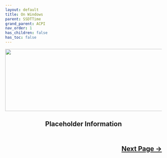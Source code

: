 ```yaml
---
layout: default
title: On Windows
parent: SSDTTime
grand_parent: ACPI
nav_order: 1
has_children: false
has_toc: false
---
```


<style>
  .next-button-container {
      text-align: right;
    }

  .next-button {
      top: 0px;
      bottom: 0px;
      left: 0px;
      right: 0px;
  }
</style>

<p align="center">
  <img width="650" height="200" src="../../../../../assets/Header-UsingWindows.png">
</p>

<h2 align="center">Placeholder Information</h2>

<h2 align="center">
  <br>
  <div class="next-button-container">
  <a class="next-button" href="../../../../03-Drivers">Next Page &rarr;</a>
  </div>
  <br>
</h2>
